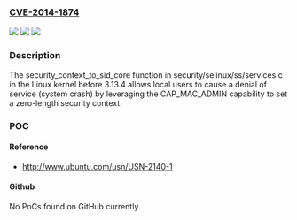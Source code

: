 ### [CVE-2014-1874](https://cve.mitre.org/cgi-bin/cvename.cgi?name=CVE-2014-1874)
![](https://img.shields.io/static/v1?label=Product&message=n%2Fa&color=blue)
![](https://img.shields.io/static/v1?label=Version&message=%3D%20n%2Fa%20&color=brighgreen)
![](https://img.shields.io/static/v1?label=Vulnerability&message=n%2Fa&color=brighgreen)

### Description

The security_context_to_sid_core function in security/selinux/ss/services.c in the Linux kernel before 3.13.4 allows local users to cause a denial of service (system crash) by leveraging the CAP_MAC_ADMIN capability to set a zero-length security context.

### POC

#### Reference
- http://www.ubuntu.com/usn/USN-2140-1

#### Github
No PoCs found on GitHub currently.

